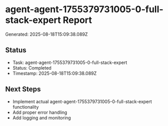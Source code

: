 # agent-agent-1755379731005-0-full-stack-expert Report

Generated: 2025-08-18T15:09:38.089Z

## Status
- Task: agent-agent-1755379731005-0-full-stack-expert
- Status: Completed
- Timestamp: 2025-08-18T15:09:38.089Z

## Next Steps
- Implement actual agent-agent-1755379731005-0-full-stack-expert functionality
- Add proper error handling
- Add logging and monitoring
